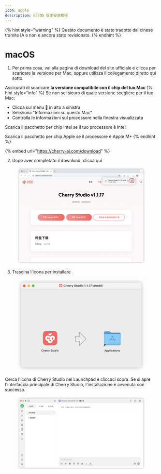 ```yaml
---
icon: apple
description: macOS 版本安装教程
---
```


{% hint style="warning" %}
Questo documento è stato tradotto dal cinese tramite IA e non è ancora stato revisionato.
{% endhint %}

# macOS

1. Per prima cosa, vai alla pagina di download del sito ufficiale e clicca per scaricare la versione per Mac, oppure utilizza il collegamento diretto qui sotto:

Assicurati di scaricare **la versione compatibile con il chip del tuo Mac**
{% hint style="info" %}
Se non sei sicuro di quale versione scegliere per il tuo Mac:

* Clicca sul menu  in alto a sinistra
* Seleziona "Informazioni su questo Mac"
* Controlla le informazioni sul processore nella finestra visualizzata

Scarica il pacchetto per chip Intel se il tuo processore è Intel

Scarica il pacchetto per chip Apple se il processore è Apple M\*
{% endhint %}

{% embed url="https://cherry-ai.com/download" %}

2. Dopo aver completato il download, clicca qui

<figure><img src="../../.gitbook/assets/Mac下载.png" alt=""><figcaption></figcaption></figure>

3. Trascina l'icona per installare

<figure><img src="../../.gitbook/assets/Mac拖拽安装.png" alt=""><figcaption></figcaption></figure>

Cerca l'icona di Cherry Studio nel Launchpad e cliccaci sopra. Se si apre l'interfaccia principale di Cherry Studio, l'installazione è avvenuta con successo.

<figure><img src="../../.gitbook/assets/Mac安装成功.png" alt=""><figcaption></figcaption></figure>
